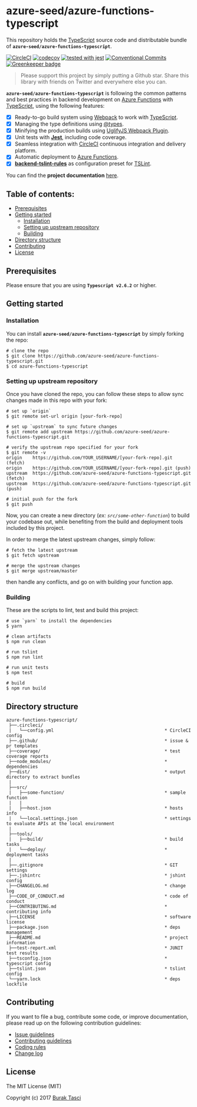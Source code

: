 # azure-seed/azure-functions-typescript
This repository holds the [TypeScript] source code and distributable bundle of **`azure-seed/azure-functions-typescript`**.

[![CircleCI](https://circleci.com/gh/azure-seed/azure-functions-typescript.svg?style=shield)](https://circleci.com/gh/azure-seed/azure-functions-typescript)
[![codecov](https://codecov.io/gh/azure-seed/azure-functions-typescript/branch/master/graph/badge.svg)](https://codecov.io/gh/azure-seed/azure-functions-typescript)
[![tested with jest](https://img.shields.io/badge/tested_with-jest-99424f.svg)](https://github.com/facebook/jest)
[![Conventional Commits](https://img.shields.io/badge/Conventional%20Commits-1.0.0-yellow.svg)](https://conventionalcommits.org)
[![Greenkeeper badge](https://badges.greenkeeper.io/azure-seed/azure-functions-typescript.svg)](https://greenkeeper.io/)

> Please support this project by simply putting a Github star. Share this library with friends on Twitter and everywhere else you can.

**`azure-seed/azure-functions-typescript`** is following the common patterns and best practices in backend development on
[Azure Functions] with [TypeScript], using the following features:

- [x] Ready-to-go build system using [Webpack] to work with [TypeScript].
- [x] Managing the type definitions using [@types].
- [x] Minifying the production builds using [UglifyJS Webpack Plugin].
- [x] Unit tests with **[Jest]**, including code coverage.
- [x] Seamless integration with [CircleCI] continuous integration and delivery platform.
- [x] Automatic deployment to [Azure Functions].
- [x] **[backend-tslint-rules]** as configuration preset for [TSLint].

You can find the **project documentation** [here](https://medium.com/burak-tasci).

## Table of contents:
- [Prerequisites](#prerequisites)
- [Getting started](#getting-started)
  - [Installation](#installation)
  - [Setting up upstream repository](#setting-up-upstream-repository)
  - [Building](#building)
- [Directory structure](#directory-structure)
- [Contributing](#contributing)
- [License](#license)

## <a name="prerequisites"></a> Prerequisites
Please ensure that you are using **`Typescript v2.6.2`** or higher.

## <a name="getting-started"> Getting started
### <a name="installation"> Installation
You can install **`azure-seed/azure-functions-typescript`** by simply forking the repo:
```
# clone the repo
$ git clone https://github.com/azure-seed/azure-functions-typescript.git
$ cd azure-functions-typescript
```

### <a name="setting-up-upstream-repository"> Setting up upstream repository
Once you have cloned the repo, you can follow these steps to allow sync changes made in this repo with your fork:
```
# set up `origin`
$ git remote set-url origin [your-fork-repo]

# set up `upstream` to sync future changes
$ git remote add upstream https://github.com/azure-seed/azure-functions-typescript.git

# verify the upstream repo specified for your fork
$ git remote -v
origin    https://github.com/YOUR_USERNAME/[your-fork-repo].git (fetch)
origin    https://github.com/YOUR_USERNAME/[your-fork-repo].git (push)
upstream  https://github.com/azure-seed/azure-functions-typescript.git (fetch)
upstream  https://github.com/azure-seed/azure-functions-typescript.git (push)

# initial push for the fork
$ git push
```

Now, you can create a new directory (*ex: `src/some-other-function`*) to build your codebase out, while benefiting from
the build and deployment tools included by this project.

In order to merge the latest upstream changes, simply follow:
```
# fetch the latest upstream
$ git fetch upstream

# merge the upstream changes
$ git merge upstream/master
```
then handle any conflicts, and go on with building your function app.

### <a name="building"> Building
These are the scripts to lint, test and build this project:
```
# use `yarn` to install the dependencies
$ yarn

# clean artifacts
$ npm run clean

# run tslint
$ npm run lint

# run unit tests
$ npm test

# build
$ npm run build
```

## <a name="directory-structure"></a> Directory structure
```
azure-functions-typescript/
 ├──.circleci/
 |   └──config.yml                                          * CircleCI config
 ├──.github/                                                * issue & pr templates
 ├──coverage/                                               * test coverage reports
 ├──node_modules/                                           * dependencies
 ├──dist/                                                   * output directory to extract bundles
 |
 ├──src/
 |   ├──some-function/                                      * sample function
 |   | 
 |   ├──host.json                                           * hosts info
 |   └──local.settings.json                                 * settings to evaluate APIs at the local environment
 |
 ├──tools/
 |   ├──build/                                              * build tasks
 |   └──deploy/                                             * deployment tasks
 |
 ├──.gitignore                                              * GIT settings
 ├──.jshintrc                                               * jshint config
 ├──CHANGELOG.md                                            * change log
 ├──CODE_OF_CONDUCT.md                                      * code of conduct
 ├──CONTRIBUTING.md                                         * contributing info
 ├──LICENSE                                                 * software license
 ├──package.json                                            * deps management
 ├──README.md                                               * project information
 ├──test-report.xml                                         * JUNIT test results
 ├──tsconfig.json                                           * typescript config
 ├──tslint.json                                             * tslint config
 └──yarn.lock                                               * deps lockfile
```

## <a name="contributing"></a> Contributing
If you want to file a bug, contribute some code, or improve documentation, please read up on the following contribution guidelines:
- [Issue guidelines](CONTRIBUTING.md#submit)
- [Contributing guidelines](CONTRIBUTING.md)
- [Coding rules](CONTRIBUTING.md#rules)
- [Change log](CHANGELOG.md)

## <a name="license"></a> License
The MIT License (MIT)

Copyright (c) 2017 [Burak Tasci]

[TypeScript]: http://www.typescriptlang.org
[Webpack]: http://webpack.github.io
[@types]: https://www.npmjs.com/~types
[UglifyJS Webpack Plugin]: https://github.com/webpack-contrib/uglifyjs-webpack-plugin
[Jest]: https://facebook.github.io/jest
[CircleCI]: https://circleci.com
[Azure Functions]: https://azure.microsoft.com/en-us/services/functions
[backend-tslint-rules]: https://github.com/fulls1z3/backend-tslint-rules
[TSLint]: https://github.com/palantir/tslint 
[Burak Tasci]: https://github.com/fulls1z3
